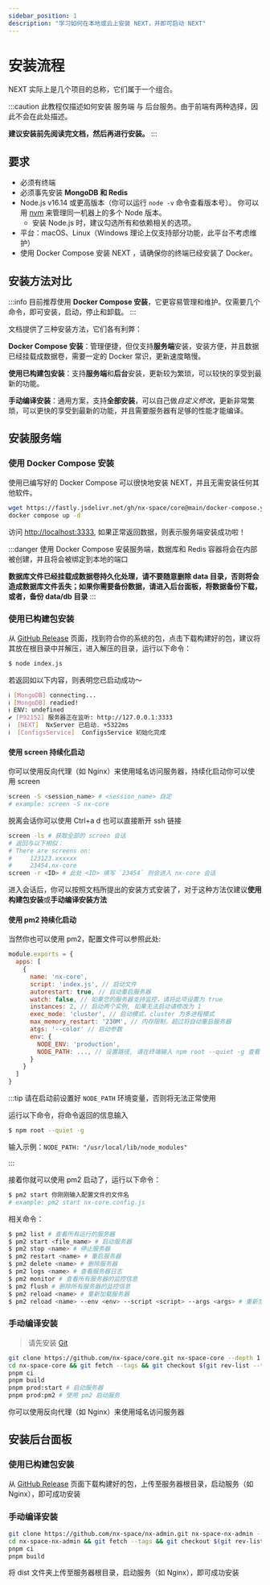 ```yaml
---
sidebar_position: 1
description: "学习如何在本地或云上安装 NEXT，并即可启动 NEXT"
---
```


# 安装流程

NEXT 实际上是几个项目的总称，它们属于一个组合。

:::caution
此教程仅描述如何安装 服务端 与 后台服务。由于前端有两种选择，因此不会在此处描述。

**建议安装前先阅读完文档，然后再进行安装。**
:::

## 要求

- 必须有终端
- 必须事先安装 **MongoDB 和 Redis**
- Node.js v16.14 或更高版本（你可以运行 `node -v` 命令查看版本号）。 你可以用 [nvm](https://github.com/nvm-sh/nvm) 来管理同一机器上的多个 Node 版本。
  - 安装 Node.js 时，建议勾选所有和依赖相关的选项。
- 平台：macOS、Linux（Windows 理论上仅支持部分功能，此平台不考虑维护）
- 使用 Docker Compose 安装 NEXT ，请确保你的终端已经安装了 Docker。

## 安装方法对比

:::info
目前推荐使用 **Docker Compose 安装**，它更容易管理和维护。仅需要几个命令，即可安装，启动，停止和卸载。
:::

文档提供了三种安装方法，它们各有利弊：

**Docker Compose 安装**：管理便捷，但仅支持**服务端**安装，安装方便，并且数据已经挂载成数据卷，需要一定的 Docker 常识，更新速度略慢。

**使用已构建包安装**：支持**服务端**和**后台**安装，更新较为繁琐，可以较快的享受到最新的功能。

**手动编译安装**：通用方案，支持**全部安装**，可以自己做*自定义修改*，更新非常繁琐，可以更快的享受到最新的功能，并且需要服务器有足够的性能才能编译。

## 安装服务端

### 使用 Docker Compose 安装

使用已编写好的 Docker Compose 可以很快地安装 NEXT，并且无需安装任何其他软件。

```bash
wget https://fastly.jsdelivr.net/gh/nx-space/core@main/docker-compose.yml
docker compose up -d
```

访问 [http://localhost:3333](http://localhost:3333), 如果正常返回数据，则表示服务端安装成功啦！


:::danger
使用 Docker Compose 安装服务端，数据库和 Redis 容器将会在内部被创建，并且将会被绑定到本地的端口

**数据库文件已经挂载成数据卷持久化处理，请不要随意删除 data 目录，否则将会造成数据库文件丢失；如果你需要备份数据，请进入后台面板，将数据备份下载，或者，备份 data/db 目录**
:::

### 使用已构建包安装

从 [GitHub Release](https://github.com/nx-space/core/releases) 页面，找到符合你的系统的包，点击下载构建好的包，建议将其放在根目录中并解压，进入解压的目录，运行以下命令：

```bash
$ node index.js
```

若返回如以下内容，则表明您已启动成功～

```bash
ℹ [MongoDB] connecting...                                                                                             
ℹ [MongoDB] readied!                                                                                                  
ℹ ENV: undefined                                                                                                
✔ [P92152] 服务器正在监听: http://127.0.0.1:3333                                                                                                     
ℹ  [NEXT]  NxServer 已启动. +5322ms                                                                                                    
ℹ  [ConfigsService]  ConfigsService 初始化完成                                                                                                         
```

#### 使用 screen 持续化启动

你可以使用反向代理（如 Nginx）来使用域名访问服务器，持续化启动你可以使用 screen

```bash
screen -S <session_name> # <session_name> 自定
# example: screen -S nx-core
```

脱离会话你可以使用 Ctrl+a d 也可以直接断开 ssh 链接

```bash
screen -ls # 获取全部的 screen 会话
# 返回与以下相似：
# There are screens on:
#     123123.xxxxxx
#     23454.nx-core
screen -r <ID> # 此处 <ID> 填写 `23454` 则会进入 nx-core 会话
```

进入会话后，你可以按照文档所提出的安装方式安装了，对于这种方法仅建议**使用构建包安装**或**手动编译安装方法**

#### 使用 pm2 持续化启动

当然你也可以使用 pm2，配置文件可以参照此处:

```js
module.exports = {
  apps: [
    {
      name: 'nx-core',
      script: 'index.js', // 启动文件
      autorestart: true, // 自动重启服务器
      watch: false, // 如果您的服务器支持监控，请将此项设置为 true
      instances: 2, // 启动两个实例, 如果无法启动请修改为 1
      exec_mode: 'cluster', // 启动模式，cluster 为多进程模式
      max_memory_restart: '230M', // 内存限制，超过将自动重启服务器
      atgs: '--color' // 启动参数
      env: {
        NODE_ENV: 'production',
        NODE_PATH: ..., // 设置路径, 请在终端输入 npm root --quiet -g 查看
      }
    }
  ]
}
```

:::tip
请在启动前设置好 `NODE_PATH` 环境变量，否则将无法正常使用

运行以下命令，将命令返回的信息输入

```bash
$ npm root --quiet -g
```

输入示例：`NODE_PATH: "/usr/local/lib/node_modules"`

:::

接着你就可以使用 pm2 启动了，运行以下命令：

```bash
$ pm2 start 你刚刚输入配置文件的文件名
# example: pm2 start nx-core.config.js
```

相关命令：

```bash
$ pm2 list # 查看所有运行的服务器
$ pm2 start <file_name> # 启动服务器
$ pm2 stop <name> # 停止服务器
$ pm2 restart <name> # 重启服务器
$ pm2 delete <name> # 删除服务器
$ pm2 logs <name> # 查看服务器日志
$ pm2 monitor # 查看所有服务器的监控信息
$ pm2 flush # 删除所有服务器的监控信息
$ pm2 reload <name> # 重新加载服务器
$ pm2 reload <name> --env <env> --script <script> --args <args> # 重新加载服务器并设置环境变量、脚本和参数

```

### 手动编译安装

> 请先安装 [Git](https://git-scm.com/)

```bash
git clone https://github.com/nx-space/core.git nx-space-core --depth 1
cd nx-space-core && git fetch --tags && git checkout $(git rev-list --tags --max-count=1) 
pnpm ci
pnpm build
pnpm prod:start # 启动服务器
pnpm prod:pm2 # 使用 pm2 启动服务
```

你可以使用反向代理（如 Nginx）来使用域名访问服务器

## 安装后台面板

### 使用已构建包安装


从 [GitHub Release](https://github.com/nx-space/nx-admin/releases) 页面下载构建好的包，上传至服务器根目录，启动服务（如 Nginx），即可成功安装

### 手动编译安装


```bash
git clone https://github.com/nx-space/nx-admin.git nx-space-nx-admin --depth 1
cd nx-space-nx-admin && git fetch --tags && git checkout $(git rev-list --tags --max-count=1) 
pnpm ci
pnpm build
```

将 dist 文件夹上传至服务器根目录，启动服务（如 Nginx），即可成功安装
